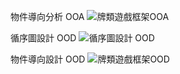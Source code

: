 物件導向分析 OOA
![牌類遊戲框架OOA](https://github.com/user-attachments/assets/35f605d0-a4fb-4af0-901e-c780d5bc74e2)

循序圖設計 OOD
![循序圖設計 OOD](https://github.com/user-attachments/assets/9ce91c4d-2a4b-4c72-bed9-636b3fa6fe35)

物件導向設計 OOD
![牌類遊戲框架OOD](https://github.com/user-attachments/assets/13fb7745-5ae5-4348-b1ef-c384b617795a)
